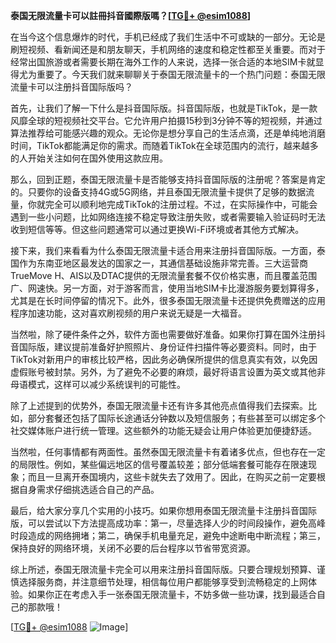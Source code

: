 **泰国无限流量卡可以註冊抖音國際版嗎？[[TG💪+ @esim1088](https://t.me/s/esim1088)]**

在当今这个信息爆炸的时代，手机已经成了我们生活中不可或缺的一部分。无论是刷短视频、看新闻还是和朋友聊天，手机网络的速度和稳定性都至关重要。而对于经常出国旅游或者需要长期在海外工作的人来说，选择一张合适的本地SIM卡就显得尤为重要了。今天我们就来聊聊关于泰国无限流量卡的一个热门问题：泰国无限流量卡可以注册抖音国际版吗？

首先，让我们了解一下什么是抖音国际版。抖音国际版，也就是TikTok，是一款风靡全球的短视频社交平台。它允许用户拍摄15秒到3分钟不等的短视频，并通过算法推荐给可能感兴趣的观众。无论你是想分享自己的生活点滴，还是单纯地消磨时间，TikTok都能满足你的需求。而随着TikTok在全球范围内的流行，越来越多的人开始关注如何在国外使用这款应用。

那么，回到正题，泰国无限流量卡是否能够支持抖音国际版的注册呢？答案是肯定的。只要你的设备支持4G或5G网络，并且泰国无限流量卡提供了足够的数据流量，你就完全可以顺利地完成TikTok的注册过程。不过，在实际操作中，可能会遇到一些小问题，比如网络连接不稳定导致注册失败，或者需要输入验证码时无法收到短信等等。但这些问题通常可以通过更换Wi-Fi环境或者其他方式解决。

接下来，我们来看看为什么泰国无限流量卡适合用来注册抖音国际版。一方面，泰国作为东南亚地区最发达的国家之一，其通信基础设施非常完善。三大运营商TrueMove H、AIS以及DTAC提供的无限流量套餐不仅价格实惠，而且覆盖范围广、网速快。另一方面，对于游客而言，使用当地SIM卡比漫游服务要划算得多，尤其是在长时间停留的情况下。此外，很多泰国无限流量卡还提供免费赠送的应用程序加速功能，这对喜欢刷视频的用户来说无疑是一大福音。

当然啦，除了硬件条件之外，软件方面也需要做好准备。如果你打算在国外注册抖音国际版，建议提前准备好护照照片、身份证件扫描件等必要资料。同时，由于TikTok对新用户的审核比较严格，因此务必确保所提供的信息真实有效，以免因虚假账号被封禁。另外，为了避免不必要的麻烦，最好将语言设置为英文或其他非母语模式，这样可以减少系统误判的可能性。

除了上述提到的优势外，泰国无限流量卡还有许多其他亮点值得我们去探索。比如，部分套餐还包括了国际长途通话分钟数以及短信服务；有些甚至可以绑定多个社交媒体账户进行统一管理。这些额外的功能无疑会让用户体验更加便捷舒适。

当然啦，任何事情都有两面性。虽然泰国无限流量卡有着诸多优点，但也存在一定的局限性。例如，某些偏远地区的信号覆盖较差；部分低端套餐可能存在限速现象；而且一旦离开泰国境内，这些卡就失去了效用了。因此，在购买之前一定要根据自身需求仔细挑选适合自己的产品。

最后，给大家分享几个实用的小技巧。如果你想用泰国无限流量卡注册抖音国际版，可以尝试以下方法提高成功率：第一，尽量选择人少的时间段操作，避免高峰时段造成的网络拥堵；第二，确保手机电量充足，避免中途断电中断流程；第三，保持良好的网络环境，关闭不必要的后台程序以节省带宽资源。

综上所述，泰国无限流量卡完全可以用来注册抖音国际版。只要合理规划预算、谨慎选择服务商，并注意细节处理，相信每位用户都能够享受到流畅稳定的上网体验。如果你正在考虑入手一张泰国无限流量卡，不妨多做一些功课，找到最适合自己的那款哦！

[[TG💪+ @esim1088](https://t.me/s/esim1088) ![Image](https://i.postimg.cc/4NQfJmqS/Snipaste-2025-05-13-00-14-12.png)]